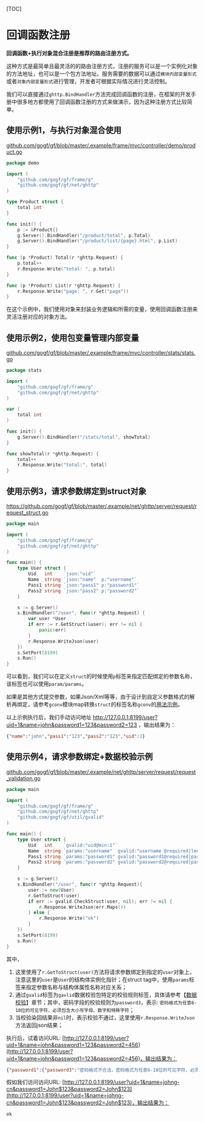 
[TOC]

# 回调函数注册

**回调函数+执行对象混合注册是推荐的路由注册方式。**

这种方式是最简单且最灵活的的路由注册方式，注册的服务可以是一个实例化对象的方法地址，也可以是一个包方法地址。服务需要的数据可以通过```模块内部变量形式```或者```对象内部变量形式```进行管理，开发者可根据实际情况进行灵活控制。

我们可以直接通过```ghttp.BindHandler```方法完成回调函数的注册，在框架的开发手册中很多地方都使用了回调函数注册的方式来做演示，因为这种注册方式比较简单。



## 使用示例1，与执行对象混合使用
[github.com/gogf/gf/blob/master/.example/frame/mvc/controller/demo/product.go](https://github.com/gogf/gf/blob/master/.example/frame/mvc/controller/demo/product.go)
```go
package demo

import (
    "github.com/gogf/gf/frame/g"
    "github.com/gogf/gf/net/ghttp"
)

type Product struct {
    total int
}

func init() {
    p := &Product{}
    g.Server().BindHandler("/product/total", p.Total)
    g.Server().BindHandler("/product/list/{page}.html", p.List)
}

func (p *Product) Total(r *ghttp.Request) {
    p.total++
    r.Response.Write("total: ", p.total)
}

func (p *Product) List(r *ghttp.Request) {
    r.Response.Write("page: ", r.Get("page"))
}
```
在这个示例中，我们使用对象来封装业务逻辑和所需的变量，使用回调函数注册来灵活注册对应的对象方法。

## 使用示例2，使用包变量管理内部变量
[github.com/gogf/gf/blob/master/.example/frame/mvc/controller/stats/stats.go](https://github.com/gogf/gf/blob/master/.example/frame/mvc/controller/stats/stats.go)
```go
package stats

import (
    "github.com/gogf/gf/frame/g"
    "github.com/gogf/gf/net/ghttp"
)

var (
    total int
)

func init() {
    g.Server().BindHandler("/stats/total", showTotal)
}

func showTotal(r *ghttp.Request) {
    total++
    r.Response.Write("total:", total)
}
```

## 使用示例3，请求参数绑定到struct对象
https://github.com/gogf/gf/blob/master/.example/net/ghttp/server/request/request_struct.go
```go
package main

import (
	"github.com/gogf/gf/frame/g"
	"github.com/gogf/gf/net/ghttp"
)

func main() {
	type User struct {
		Uid   int    `json:"uid"`
		Name  string `json:"name"  p:"username"`
		Pass1 string `json:"pass1" p:"password1"`
		Pass2 string `json:"pass2" p:"password2"`
	}

	s := g.Server()
	s.BindHandler("/user", func(r *ghttp.Request) {
		var user *User
		if err := r.GetStruct(&user); err != nil {
			panic(err)
		}
		r.Response.WriteJson(user)
	})
	s.SetPort(8199)
	s.Run()
}
```
可以看到，我们可以在定义`struct`的时候使用`p`标签来指定匹配绑定的参数名称，该标签也可以使用`param/params`。

如果是其他方式提交参数，如果Json/Xml等等，由于设计到自定义参数格式的解析再绑定，请参考`gconv`模块map转换`struct`的标签名称`gconv`的[用法示例](util/gconv/index.md)。

以上示例执行后，我们手动访问地址 http://127.0.0.1:8199/user?uid=1&name=john&password1=123&password2=123 ，输出结果为：
```json
{"name":"john","pass1":"123","pass2":"123","uid":1}
```

## 使用示例4，请求参数绑定+数据校验示例
[github.com/gogf/gf/blob/master/.example/net/ghttp/server/request/request_validation.go](https://github.com/gogf/gf/blob/master/.example/net/ghttp/server/request/request_validation.go)
```go
package main

import (
    "github.com/gogf/gf/frame/g"
    "github.com/gogf/gf/net/ghttp"
    "github.com/gogf/gf/util/gvalid"
)

func main() {
    type User struct {
        Uid   int    `gvalid:"uid@min:1"`
        Name  string `params:"username"  gvalid:"username @required|length:6,30"`
        Pass1 string `params:"password1" gvalid:"password1@required|password3"`
        Pass2 string `params:"password2" gvalid:"password2@required|password3|same:password1#||两次密码不一致，请重新输入"`
    }

    s := g.Server()
    s.BindHandler("/user", func(r *ghttp.Request){
        user := new(User)
        r.GetToStruct(user)
        if err := gvalid.CheckStruct(user, nil); err != nil {
            r.Response.WriteJson(err.Maps())
        } else {
            r.Response.Write("ok")
        }
    })
    s.SetPort(8199)
    s.Run()
}
```
其中，
1. 这里使用了`r.GetToStruct(user)`方法将请求参数绑定到指定的`user`对象上，注意这里的`user`是`User`的结构体实例化指针；在struct tag中，使用`params`标签来指定参数名称与结构体属性名称对应关系；
1. 通过`gvalid`标签为`gavlid`数据校验包特定的校验规则标签，具体请参考【[数据校验](util/gvalid/index.md)】章节；其中，密码字段的校验规则为`password3`，表示: `密码格式为任意6-18位的可见字符，必须包含大小写字母、数字和特殊字符`；
1. 当校验染回结果非`nil`时，表示校验不通过，这里使用`r.Response.WriteJson`方法返回json结果；

执行后，试着访问URL: [http://127.0.0.1:8199/user?uid=1&name=john&password1=123&password2=456](http://127.0.0.1:8199/user?uid=1&name=john&password1=123&password2=456)，输出结果为：
```json
{"password1":{"password3":"密码格式不合法，密码格式为任意6-18位的可见字符，必须包含大小写字母、数字和特殊字符"},"password2":{"password3":"密码格式不合法，密码格式为任意6-18位的可见字符，必须包含大小写字母、数字和特殊字符","same":"两次密码不一致，请重新输入"},"username":{"length":"字段长度为6到30个字符"}}
```


假如我们访问访问URL: [http://127.0.0.1:8199/user?uid=1&name=johng-cn&password1=John$123&password2=John$123](http://127.0.0.1:8199/user?uid=1&name=johng-cn&password1=John$123&password2=John$123)，输出结果为：
```
ok
```









